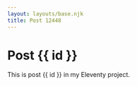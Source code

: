 ```yaml
---
layout: layouts/base.njk
title: Post 12448
---
```


# Post {{ id }}

This is post {{ id }} in my Eleventy project.

